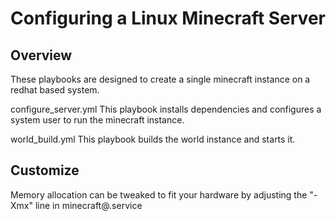 # Configuring a Linux Minecraft Server
## Overview
These playbooks are designed to create a single minecraft instance on a redhat based system.

configure_server.yml
This playbook installs dependencies and configures a system user to run the minecraft instance.

world_build.yml
This playbook builds the world instance and starts it.

## Customize 
Memory allocation can be tweaked to fit your hardware by adjusting the "-Xmx" line in minecraft@.service